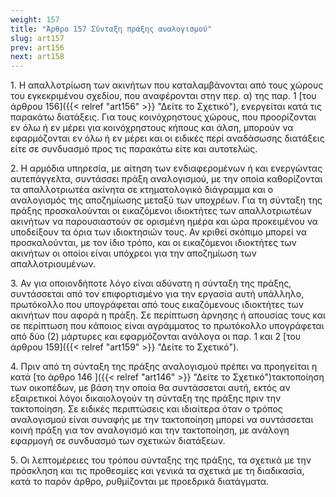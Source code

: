 ```yaml
---
weight: 157
title: "Άρθρο 157 Σύνταξη πράξης αναλογισμού"
slug: art157
prev: art156
next: art158
---
```


1\. Η απαλλοτρίωση των ακινήτων που καταλαμβάνονται από τους χώρους του εγκεκριμένου σχεδίου, που αναφέρονται στην περ. α) της παρ. 1 [του άρθρου 156]({{< relref "art156" >}} "Δείτε το Σχετικό"), ενεργείται κατά τις παρακάτω διατάξεις. Για τους κοινόχρηστους χώρους, που προορίζονται εν όλω ή εν μέρει για κοινόχρηστους κήπους και άλση, μπορούν να εφαρμόζονται εν όλω ή εν μέρει και οι ειδικές περί αναδάσωσης διατάξεις είτε σε συνδυασμό προς τις παρακάτω είτε και αυτοτελώς.

2\. Η αρμόδια υπηρεσία, με αίτηση των ενδιαφερομένων ή και ενεργώντας αυτεπάγγελτα, συντάσσει πράξη αναλογισμού, με την οποία καθορίζονται τα απαλλοτριωτέα ακίνητα σε κτηματολογικό διάγραμμα και ο αναλογισμός της αποζημίωσης μεταξύ των υποχρέων. Για τη σύνταξη της πράξης προσκαλούνται οι εικαζόμενοι ιδιοκτήτες των απαλλοτριωτέων ακινήτων να παρουσιαστούν σε ορισμένη ημέρα και ώρα προκειμένου να υποδείξουν τα όρια των ιδιοκτησιών τους. Αν κριθεί σκόπιμο μπορεί να προσκαλούνται, με τον ίδιο τρόπο, και οι εικαζόμενοι ιδιοκτήτες των ακινήτων οι οποίοι είναι υπόχρεοι για την αποζημίωση των απαλλοτριουμένων.

3\. Αν για οποιονδήποτε λόγο είναι αδύνατη η σύνταξη της πράξης, συντάσσεται από τον επιφορτισμένο για την εργασία αυτή υπάλληλο, πρωτόκολλο που υπογράφεται από τους εικαζόμενους ιδιοκτήτες των ακινήτων που αφορά η πράξη. Σε περίπτωση άρνησης ή απουσίας τους και σε περίπτωση που κάποιος είναι αγράμματος το πρωτόκολλο υπογράφεται από δύο (2) μάρτυρες και εφαρμόζονται ανάλογα οι παρ. 1 και 2 [του άρθρου 159]({{< relref "art159" >}} "Δείτε το Σχετικό").

4\. Πριν από τη σύνταξη της πράξης αναλογισμού πρέπει να προηγείται η κατά [το άρθρο 146 ]({{< relref "art146" >}} "Δείτε το Σχετικό")τακτοποίηση των οικοπέδων, με βάση την οποία θα συντάσσεται αυτή, εκτός αν εξαιρετικοί λόγοι δικαιολογούν τη σύνταξη της πράξης πριν την τακτοποίηση. Σε ειδικές περιπτώσεις και ιδιαίτερα όταν ο τρόπος αναλογισμού είναι συναφής με την τακτοποίηση μπορεί να συντάσσεται κοινή πράξη για τον αναλογισμό και την τακτοποίηση, με ανάλογη εφαρμογή σε συνδυασμό των σχετικών διατάξεων.

5\. Οι λεπτομέρειες του τρόπου σύνταξης της πράξης, τα σχετικά με την πρόσκληση και τις προθεσμίες και γενικά τα σχετικά με τη διαδικασία, κατά το παρόν άρθρο, ρυθμίζονται με προεδρικά διατάγματα.



